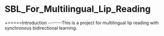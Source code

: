 # SBL_For_Multilingual_Lip_Reading
======Introduction
-------This is a project for multilingual lip reading with synchronous bidirectional learning.
